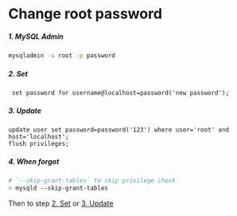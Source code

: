 Change root password
===

##### 1. MySQL Admin

```bash
mysqladmin -u root -p password 
```

##### 2. Set

```mysql
 set password for username@localhost=password('new password');
```

##### 3. Update

```mysql
update user set password=password('123') where user='root' and host='localhost'; 
flush privileges;
```

##### 4. When forgot

```bash
# `--skip-grant-tables` to skip privilege check
> mysqld --skip-grant-tables
```

Then to step [2. Set](#2-Set) or [3. Update](#3-Update)



